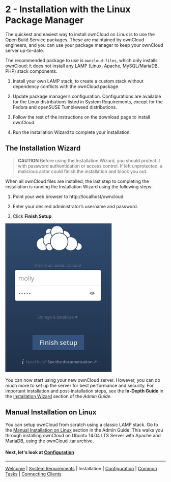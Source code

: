 # 2 - Installation with the Linux Package Manager

The quickest and easiest way to install ownCloud on Linux is to use the Open Build Service packages. These are maintained by ownCloud engineers, and you can use your package manager to keep your ownCloud server up-to-date.

The recommended package to use is `owncloud-files`, which only installs ownCloud; it does not install any LAMP (Linux, Apache, MySQL/MariaDB, PHP) stack components.

1. Install your own LAMP stack, to create a custom stack without dependency conflicts with the ownCloud package.

2. Update package manager’s configuration. Configurations are available for the Linux distributions listed in System Requirements, except for the Fedora and openSUSE Tumbleweed distributions.

3. Follow the rest of the instructions on the download page to install ownCloud. 

4. Run the Installation Wizard to complete your installation.

## The Installation Wizard

> **CAUTION** Before using the Installation Wizard, you should protect it with password authentication or access control. If left  unprotected, a malicious actor could finish the installation and block you out.

When all ownCloud files are installed, the last step to completing the installation is running the Installation Wizard using the following steps:

1. Point your web browser to http://localhost/owncloud

2. Enter your desired administrator’s username and password.

3. Click **Finish Setup**.

![Install Wizard](./install-wizard-a.png)

You can now start using your new ownCloud server. However, you can do much more to set up the server for best performance and security. For important installation and post-installation steps, see the **In-Depth Guide** in the [Installation Wizard](https://doc.owncloud.org/server/10.0/admin_manual/installation/installation_wizard.html) section of the *Admin Guide*. 


## Manual Installation on Linux

You can setup ownCloud from scratch using a classic LAMP stack. Go to the [Manual Installation on Linux](https://doc.owncloud.org/server/10.0/admin_manual/installation/source_installation.html) section in the Admin Guide. This walks you through installing ownCloud on Ubuntu 14.04 LTS Server with Apache and MariaDB, using the ownCloud .tar archive.

#### Next, let's look at [Configuration](owncloud_qs_s3.html)


----
[Welcome](index.html) | [System Requirements](owncloud_qs_s1.html) | Installation | [Configuration](owncloud_qs_s3.html) | [Common Tasks](owncloud_qs_s4.html) | [Connecting Clients](owncloud_qs_s5.html)

